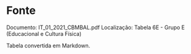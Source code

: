 # Fonte
Documento: IT_01_2021_CBMBAL.pdf
Localização: Tabela 6E - Grupo E (Educacional e Cultura Física)

Tabela convertida em Markdown.
